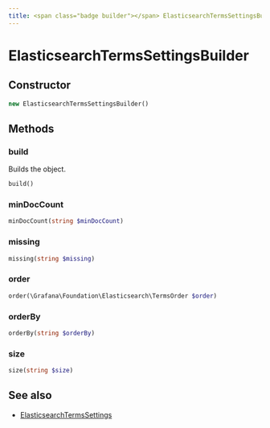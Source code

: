 ```yaml
---
title: <span class="badge builder"></span> ElasticsearchTermsSettingsBuilder
---
```

# <span class="badge builder"></span> ElasticsearchTermsSettingsBuilder

## Constructor

```php
new ElasticsearchTermsSettingsBuilder()
```
## Methods

### <span class="badge object-method"></span> build

Builds the object.

```php
build()
```

### <span class="badge object-method"></span> minDocCount

```php
minDocCount(string $minDocCount)
```

### <span class="badge object-method"></span> missing

```php
missing(string $missing)
```

### <span class="badge object-method"></span> order

```php
order(\Grafana\Foundation\Elasticsearch\TermsOrder $order)
```

### <span class="badge object-method"></span> orderBy

```php
orderBy(string $orderBy)
```

### <span class="badge object-method"></span> size

```php
size(string $size)
```

## See also

 * <span class="badge object-type-class"></span> [ElasticsearchTermsSettings](./object-ElasticsearchTermsSettings.md)
